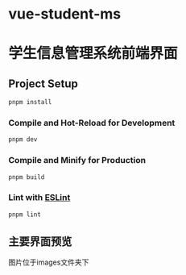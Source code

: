 # vue-student-ms

# 学生信息管理系统前端界面

## Project Setup

```sh
pnpm install
```

### Compile and Hot-Reload for Development

```sh
pnpm dev
```

### Compile and Minify for Production

```sh
pnpm build
```

### Lint with [ESLint](https://eslint.org/)

```sh
pnpm lint
```

## 主要界面预览

图片位于images文件夹下
